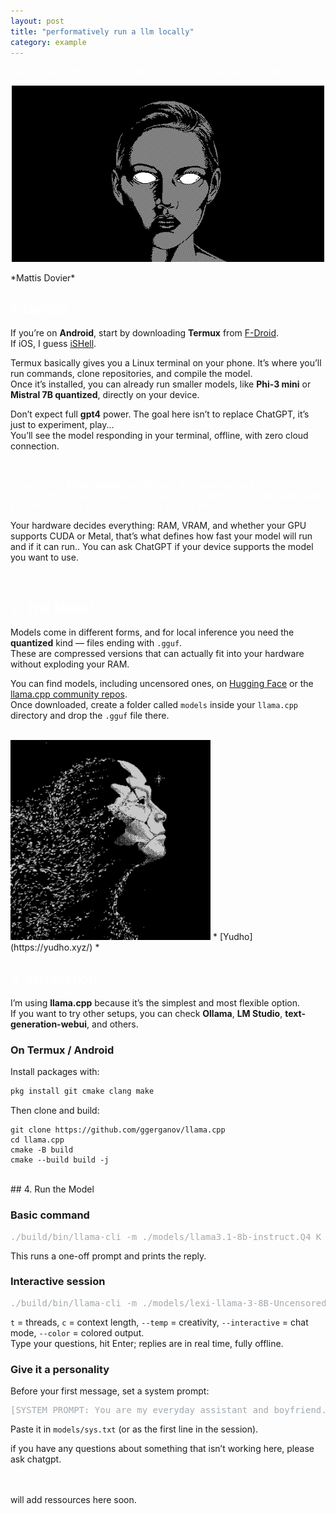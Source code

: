 ```yaml
---
layout: post
title: "performatively run a llm locally"
category: example
---
```


<span style="color:white"> Want to run performatively a LLM on your phone just like me?
Here’s how..</span>


<p align="center">
  <img src="assets/mattisdoviereyes.gif" alt="mattisdovier" width="500" style="height:auto;" />
</p>
*Mattis Dovier*


## <span style="color: white;">1. Device </span>
  

If you’re on **Android**, start by downloading **Termux** from [F-Droid](https://f-droid.org/en/packages/com.termux/).  
If iOS, I guess [iSHell](https://apps.apple.com/us/app/ish-shell/id1436902243).  

Termux basically gives you a Linux terminal on your phone. It’s where you’ll run commands, clone repositories, and compile the model.  
Once it’s installed, you can already run smaller models, like **Phi-3 mini** or **Mistral 7B quantized**, directly on your device.  

Don’t expect full **gpt4** power. The goal here isn’t to replace ChatGPT, it’s just to experiment, play...  
You’ll see the model responding in your terminal, offline, with zero cloud connection.  

<br>

<span style="color:white"> If you’re on a **PC or laptop**, everything is also possible here.  
You can follow this performative article to get started, but if you want stable performance and efficiency, follow a serious setup ressource </span>

Your hardware decides everything: RAM, VRAM, and whether your GPU supports CUDA or Metal, that’s what defines how fast your model will run and if it can run..
You can ask ChatGPT if your device supports the model you want to use.  

<br>

## <span style="color: white;">2. The Model </span>
 

Models come in different forms, and for local inference you need the **quantized** kind — files ending with `.gguf`.  
These are compressed versions that can actually fit into your hardware without exploding your RAM.  

You can find models, including uncensored ones, on [Hugging Face](https://huggingface.co/models) or the [llama.cpp community repos](https://github.com/ggerganov/llama.cpp/discussions).  
Once downloaded, create a folder called `models` inside your `llama.cpp` directory and drop the `.gguf` file there.  

<br>


<img src="assets/yudho.gif" alt="morales" width="320" />
* [Yudho](https://yudho.xyz/) *


## <span style="color: white;">3. Installation  

I’m using **llama.cpp** because it’s the simplest and most flexible option.  
If you want to try other setups, you can check **Ollama**, **LM Studio**, **text-generation-webui**, and others.  

### On Termux / Android  

Install packages with:  
```bash
pkg install git cmake clang make
```

Then clone and build:
```
git clone https://github.com/ggerganov/llama.cpp
cd llama.cpp
cmake -B build
cmake --build build -j
```
<br>
## 4. Run the Model

### Basic command
<pre style="color:#9aa0a6;opacity:.9">./build/bin/llama-cli -m ./models/llama3.1-8b-instruct.Q4_K_M.gguf -p "hey do you have weed?"</pre>
This runs a one-off prompt and prints the reply.

### Interactive session
<pre style="color:#9aa0a6;opacity:.9">./build/bin/llama-cli -m ./models/lexi-llama-3-8B-Uncensored-4Q_K_M.gguf -t 8 -c 2048 --temp 0.7 --interactive --color</pre>
`t` = threads, `c` = context length, `--temp` = creativity, `--interactive` = chat mode, `--color` = colored output.  
Type your questions, hit Enter; replies are in real time, fully offline.

### Give it a personality
Before your first message, set a system prompt:
<pre style="color:#9aa0a6;opacity:.9">[SYSTEM PROMPT: You are my everyday assistant and boyfriend. Personality: witty, a bit rebellious, playful but sharp. You give me practical advice, creative ideas, and honest takes even if it’s blunt. You hate advertisements. Never corporate, never boring.]</pre>
Paste it in `models/sys.txt` (or as the first line in the session).


if you have any questions about something that isn’t working here, please ask chatgpt.

<br>

<br>
will add ressources here soon.

